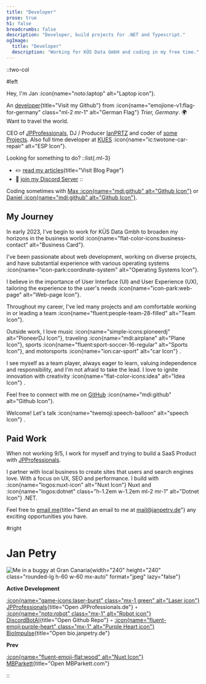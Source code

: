```yaml
---
title: "Developer"
prose: true
h1: false
breadcrumbs: false
description: "Developer, build projects for .NET and Typescript."
ogImage:
  title: "Developer"
  description: "Working for KÜS Data GmbH and coding in my free time."
---
```


::two-col

#left

Hey, I'm Jan :icon{name="noto:laptop" alt="Laptop icon"}.

An [developer](https://github.com/omgitsjan){title="Visit my Github"} from :icon{name="emojione-v1:flag-for-germany"
class="ml-2 mr-1" alt="German Flag"} _Trier, Germany_. 🌍 Want to travel the world.

CEO of [JPProfessionals](https://jpprofessionals.de), DJ / Producer [IanPRTZ](https://ianprtz.de) and coder of [some Projects](/projects).
Also full time developer at [KUES](https://kues.de) :icon{name="ic:twotone-car-repair"  alt="ESP Icon"}.

Looking for something to do?
::list{.ml-3}

- ✏️ [read my articles](/blog){title="Visit Blog Page"}
- 💬 [join my Discord Server](https://discord.com/invite/janslounge)
::

Coding sometimes with [Max :icon{name="mdi:github" alt="Github Icon"}](https://github.com/maxsteinwand) or [Daniel :icon{name="mdi:github" alt="Github Icon"}](https://github.com/xXDaniel1109Xx).

## My Journey

In early 2023, I've begin to work for KÜS Data Gmbh to broaden my horizons in the business world :icon{name="flat-color-icons:business-contact" alt="Business Card"}.

I've been passionate about web development, working on diverse projects, and have substantial experience with various operating systems :icon{name="icon-park:coordinate-system" alt="Operating Systems Icon"}.

I believe in the importance of User Interface (UI) and User Experience (UX), tailoring the experience to the user's needs :icon{name="icon-park:web-page" alt="Web-page Icon"}.

Throughout my career, I've led many projects and am comfortable working in or leading a team :icon{name="fluent:people-team-28-filled" alt="Team Icon"}.

Outside work, I love music :icon{name="simple-icons:pioneerdj" alt="PioneerDJ Icon"}, traveling :icon{name="mdi:airplane" alt="Plane Icon"}, sports :icon{name="fluent:sport-soccer-16-regular" alt="Sports Icon"}, and motorsports :icon{name="ion:car-sport" alt="car Icon"} .

I see myself as a team player, always eager to learn, valuing independence and responsibility, and I'm not afraid to take the lead. I love to ignite innovation with creativity :icon{name="flat-color-icons:idea" alt="Idea Icon"} .

Feel free to connect with me on [GitHub](https://github.com/omgitsjan) :icon{name="mdi:github"  alt="Github Icon"}.

Welcome! Let's talk :icon{name="twemoji:speech-balloon"  alt="speech Icon"} .

## Paid Work

When not working 9/5, I work for myself and trying to build a SaaS Product with [JPProfessionals](https://github.com/JPProfessionals).

I partner with local business to create sites that users and search engines love. With a focus
on UX, SEO and performance. I build with :icon{name="logos:nuxt-icon" alt="Nuxt Icon"} Nuxt and :icon{name="logos:dotnet" class="h-1.2em w-1.2em ml-2 mr-1" alt="Dotnet Icon"} .NET.

Feel free to [email me](mailto:mail@janpetry.de){title="Send an email to me at mail@janpetry.de"} any exciting opportunities you have.

#right

# Jan Petry

![Me in a buggy at Gran Canaria](/jan-petry.webp){width="240" height="240" class="rounded-lg h-60 w-60 mx-auto" format="jpeg" lazy="false"}

<div class="text-left ml-7">
<strong class="text-xs uppercase opacity-70">Active Development</strong>

[:icon{name="game-icons:laser-burst" class="mx-1 green" alt="Laser icon"} JPProfessionals](https://jpprofessionals.de/){title="Open JPProfessionals.de"} ◦
[:icon{name="noto:robot" class="mx-1" alt="Robot icon"} DiscordBotAI](https://github.com/omgitsjan/DiscordBotAI){title="Open Github Repo"} ◦
[:icon{name="fluent-emoji:purple-heart" class="mx-1" alt="Purple Heart icon"} BioImpulse](https://bio.janpetry.de/){title="Open bio.janpetry.de"}

<strong class="text-xs uppercase opacity-70">Prev</strong>

[:icon{name="fluent-emoji-flat:wood" alt="Nuxt Icon"} MBParkett](https://mbparkett.com){title="Open MBParkett.com"}

</div>
::
